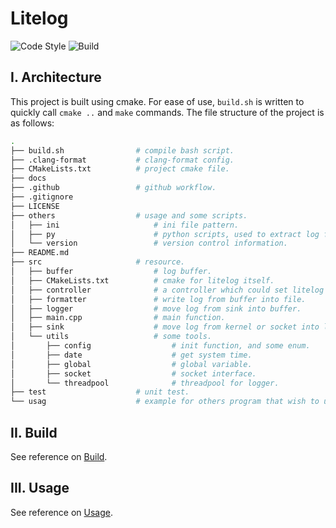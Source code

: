 # Litelog

![Code Style](https://github.com/SwordofMorning/litelog/workflows/Code_Style_Check/badge.svg)
![Build](https://github.com/SwordofMorning/litelog/workflows/Build_Check/badge.svg)

## I. Architecture

This project is built using cmake. For ease of use, `build.sh` is written to quickly call `cmake ..` and `make` commands. The file structure of the project is as follows:

```sh
.
├── build.sh                # compile bash script.
├── .clang-format           # clang-format config.
├── CMakeLists.txt          # project cmake file.
├── docs
├── .github                 # github workflow.
├── .gitignore
├── LICENSE
├── others                  # usage and some scripts.
│   ├── ini                     # ini file pattern.
│   ├── py                      # python scripts, used to extract log file from target machine.
│   └── version                 # version control information.
├── README.md
├── src                     # resource.
│   ├── buffer                  # log buffer.
│   ├── CMakeLists.txt          # cmake for litelog itself.
│   ├── controller              # a controller which could set litelog's action via socket.
│   ├── formatter               # write log from buffer into file.
│   ├── logger                  # move log from sink into buffer.
│   ├── main.cpp                # main function.
│   ├── sink                    # move log from kernel or socket into logger.
│   └── utils                   # some tools.
│       ├── config                  # init function, and some enum.
│       ├── date                    # get system time.
│       ├── global                  # global variable.
│       ├── socket                  # socket interface.
│       └── threadpool              # threadpool for logger.
├── test                    # unit test.
└── usag                    # example for others program that wish to use litelog.
```

## II. Build

See reference on <a href = "./docs/wiki/build.md">Build</a>.

## III. Usage

See reference on <a href = "./docs/wiki/usage.md">Usage</a>.